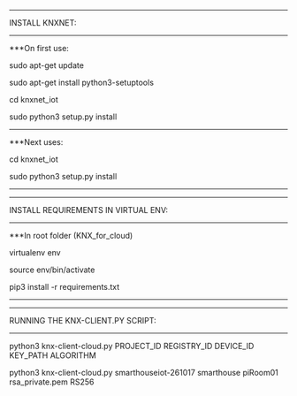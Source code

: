 *********************************************************************
INSTALL KNXNET:
*************************************************
***On first use:

sudo apt-get update

sudo apt-get install python3-setuptools

cd knxnet_iot

sudo python3 setup.py install
*************************************************
***Next uses:

cd knxnet_iot

sudo python3 setup.py install
*********************************************************************
*********************************************************************
INSTALL REQUIREMENTS IN VIRTUAL ENV:
*************************************************
***In root folder (KNX_for_cloud)

virtualenv env

source env/bin/activate

pip3 install -r requirements.txt
*********************************************************************
*********************************************************************
RUNNING THE KNX-CLIENT.PY SCRIPT:
*************************************************
python3 knx-client-cloud.py PROJECT_ID REGISTRY_ID DEVICE_ID KEY_PATH ALGORITHM

python3 knx-client-cloud.py smarthouseiot-261017 smarthouse piRoom01 rsa_private.pem RS256
